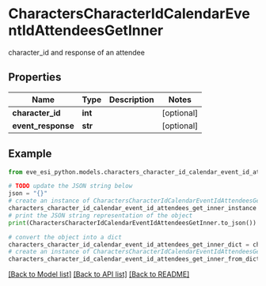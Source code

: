 # CharactersCharacterIdCalendarEventIdAttendeesGetInner

character_id and response of an attendee

## Properties

Name | Type | Description | Notes
------------ | ------------- | ------------- | -------------
**character_id** | **int** |  | [optional] 
**event_response** | **str** |  | [optional] 

## Example

```python
from eve_esi_python.models.characters_character_id_calendar_event_id_attendees_get_inner import CharactersCharacterIdCalendarEventIdAttendeesGetInner

# TODO update the JSON string below
json = "{}"
# create an instance of CharactersCharacterIdCalendarEventIdAttendeesGetInner from a JSON string
characters_character_id_calendar_event_id_attendees_get_inner_instance = CharactersCharacterIdCalendarEventIdAttendeesGetInner.from_json(json)
# print the JSON string representation of the object
print(CharactersCharacterIdCalendarEventIdAttendeesGetInner.to_json())

# convert the object into a dict
characters_character_id_calendar_event_id_attendees_get_inner_dict = characters_character_id_calendar_event_id_attendees_get_inner_instance.to_dict()
# create an instance of CharactersCharacterIdCalendarEventIdAttendeesGetInner from a dict
characters_character_id_calendar_event_id_attendees_get_inner_from_dict = CharactersCharacterIdCalendarEventIdAttendeesGetInner.from_dict(characters_character_id_calendar_event_id_attendees_get_inner_dict)
```
[[Back to Model list]](../README.md#documentation-for-models) [[Back to API list]](../README.md#documentation-for-api-endpoints) [[Back to README]](../README.md)



